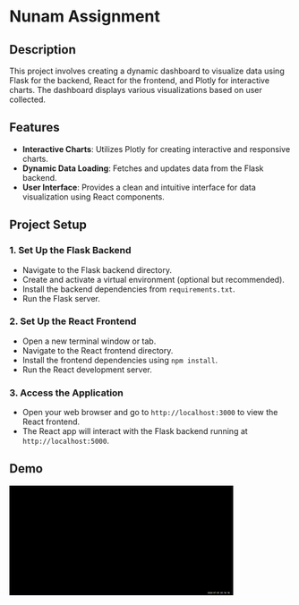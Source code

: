 # Nunam Assignment

## Description

This project involves creating a dynamic dashboard to visualize data using Flask for the backend, React for the frontend, and Plotly for interactive charts. The dashboard displays various visualizations based on user collected.

## Features

- **Interactive Charts**: Utilizes Plotly for creating interactive and responsive charts.
- **Dynamic Data Loading**: Fetches and updates data from the Flask backend.
- **User Interface**: Provides a clean and intuitive interface for data visualization using React components.

## Project Setup

### 1. Set Up the Flask Backend

- Navigate to the Flask backend directory.
- Create and activate a virtual environment (optional but recommended).
- Install the backend dependencies from `requirements.txt`.
- Run the Flask server.

### 2. Set Up the React Frontend

- Open a new terminal window or tab.
- Navigate to the React frontend directory.
- Install the frontend dependencies using `npm install`.
- Run the React development server.

### 3. Access the Application

- Open your web browser and go to `http://localhost:3000` to view the React frontend.
- The React app will interact with the Flask backend running at `http://localhost:5000`.

## Demo

![Project Demonstration](https://github.com/sureshkanna1071/Assignment_Nunam/blob/main/video1329869556.gif?raw=true)

